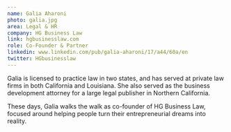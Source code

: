 ```yaml
---
name: Galia Aharoni
photo: galia.jpg
area: Legal & HR
company: HG Business Law 
link: hgbusinesslaw.com
role: Co-Founder & Partner
linkedin: www.linkedin.com/pub/galia-aharoni/17/a44/60a/en
twitter: HGbusinesslaw
---
```


Galia is licensed to practice law in two states, and has served at private law firms in both California and Louisiana. She also served as the business development attorney for a large legal publisher in Northern California.

These days, Galia walks the walk as co-founder of HG Business Law, focused around helping people turn their entrepreneurial dreams into reality.
